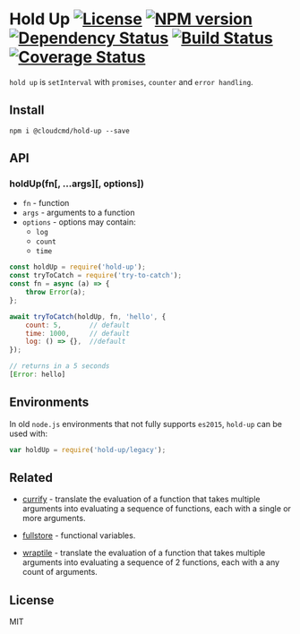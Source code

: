 # Hold Up [![License][LicenseIMGURL]][LicenseURL] [![NPM version][NPMIMGURL]][NPMURL] [![Dependency Status][DependencyStatusIMGURL]][DependencyStatusURL] [![Build Status][BuildStatusIMGURL]][BuildStatusURL] [![Coverage Status][CoverageIMGURL]][CoverageURL]

`hold up` is `setInterval` with `promises`, `counter` and `error handling`.

## Install

`npm i @cloudcmd/hold-up --save`

## API

### holdUp(fn[, ...args][, options])

- `fn` - function
- `args` - arguments to a function
- `options` - options may contain:
  - `log`
  - `count`
  - `time`

```js
const holdUp = require('hold-up');
const tryToCatch = require('try-to-catch');
const fn = async (a) => {
    throw Error(a);
};

await tryToCatch(holdUp, fn, 'hello', {
    count: 5,       // default
    time: 1000,     // default
    log: () => {},  //default
});

// returns in a 5 seconds
[Error: hello]

```

## Environments

In old `node.js` environments that not fully supports `es2015`, `hold-up` can be used with:

```js
var holdUp = require('hold-up/legacy');
```

## Related

- [currify](https://github.com/coderaiser/currify "currify") - translate the evaluation of a function that takes multiple arguments into evaluating a sequence of functions, each with a single or more arguments.

- [fullstore](https://github.com/coderaiser/fullstore "fullstore") - functional variables.

- [wraptile](https://github.com/coderaiser/wraptile "wraptile") - translate the evaluation of a function that takes multiple arguments into evaluating a sequence of 2 functions, each with a any count of arguments.

## License

MIT

[NPMIMGURL]:                https://img.shields.io/npm/v/hold-up.svg?style=flat
[BuildStatusIMGURL]:        https://img.shields.io/travis/coderaiser/hold-up/master.svg?style=flat
[DependencyStatusIMGURL]:   https://img.shields.io/david/coderaiser/hold-up.svg?style=flat
[LicenseIMGURL]:            https://img.shields.io/badge/license-MIT-317BF9.svg?style=flat
[NPMURL]:                   https://npmjs.org/package/hold-up "npm"
[BuildStatusURL]:           https://travis-ci.org/coderaiser/hold-up  "Build Status"
[DependencyStatusURL]:      https://david-dm.org/coderaiser/hold-up "Dependency Status"
[LicenseURL]:               https://tldrlegal.com/license/mit-license "MIT License"

[CoverageURL]:              https://coveralls.io/github/coderaiser/hold-up?branch=master
[CoverageIMGURL]:           https://coveralls.io/repos/coderaiser/hold-up/badge.svg?branch=master&service=github
